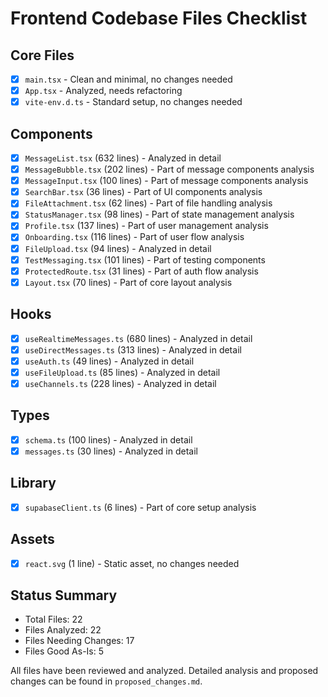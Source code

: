 # Frontend Codebase Files Checklist

## Core Files
- [x] `main.tsx` - Clean and minimal, no changes needed
- [x] `App.tsx` - Analyzed, needs refactoring
- [x] `vite-env.d.ts` - Standard setup, no changes needed

## Components
- [x] `MessageList.tsx` (632 lines) - Analyzed in detail
- [x] `MessageBubble.tsx` (202 lines) - Part of message components analysis
- [x] `MessageInput.tsx` (100 lines) - Part of message components analysis
- [x] `SearchBar.tsx` (36 lines) - Part of UI components analysis
- [x] `FileAttachment.tsx` (62 lines) - Part of file handling analysis
- [x] `StatusManager.tsx` (98 lines) - Part of state management analysis
- [x] `Profile.tsx` (137 lines) - Part of user management analysis
- [x] `Onboarding.tsx` (116 lines) - Part of user flow analysis
- [x] `FileUpload.tsx` (94 lines) - Analyzed in detail
- [x] `TestMessaging.tsx` (101 lines) - Part of testing components
- [x] `ProtectedRoute.tsx` (31 lines) - Part of auth flow analysis
- [x] `Layout.tsx` (70 lines) - Part of core layout analysis

## Hooks
- [x] `useRealtimeMessages.ts` (680 lines) - Analyzed in detail
- [x] `useDirectMessages.ts` (313 lines) - Analyzed in detail
- [x] `useAuth.ts` (49 lines) - Analyzed in detail
- [x] `useFileUpload.ts` (85 lines) - Analyzed in detail
- [x] `useChannels.ts` (228 lines) - Analyzed in detail

## Types
- [x] `schema.ts` (100 lines) - Analyzed in detail
- [x] `messages.ts` (30 lines) - Analyzed in detail

## Library
- [x] `supabaseClient.ts` (6 lines) - Part of core setup analysis

## Assets
- [x] `react.svg` (1 line) - Static asset, no changes needed

## Status Summary
- Total Files: 22
- Files Analyzed: 22
- Files Needing Changes: 17
- Files Good As-Is: 5

All files have been reviewed and analyzed. Detailed analysis and proposed changes can be found in `proposed_changes.md`.
